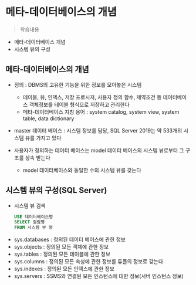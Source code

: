 # 메타-데이터베이스의 개념
> 학습내용
- 메타-데이터베이스 개념
- 시스템 뷰의 구성

## 메타-데이터베이스의 개념
- 정의 : DBMS의 고유한 기능을 위한 정보를 모아놓은 시스템
    - 테이블, 뷰, 인덱스, 저장 프로시저, 사용자 정의 함수, 제약조건 등 데이터베이스 객체정보를 테이블 형식으로 저장하고 관리한다
    - 메타-데이터베이스 지칭 용어 : system catalog, system view, system table, data dictionary

- master 데이터 베이스 : 시스템 정보를 담당, SQL Server 2019는 약 533개의 시스템 뷰를 가지고 있다

- 사용자가 정의하는 데이터 베이스는 model 데이터 베이스의 시스템 뷰로부터 그 구조를 상속 받는다
    - model 데이터베이스와 동일한 수의 시스템 뷰를 갖는다

## 시스템 뷰의 구성(SQL Server)
- 시스템 뷰 검색
    ```sql
    USE 데이터베이스명
    SELECT 컬럼명 
    FROM 시스템 뷰 명
    ```
- sys.databases : 정의된 데이터 베이스에 관한 정보
- sys.objects : 정의된 모든 객체에 관한 정보
- sys.tables : 정의된 모든 테이블에 관한 정보
- sys.columns : 정의된 모든 속성에 관한 정보를 튜플의 정보로 갖는다
- sys.indexes : 정의된 모든 인덱스에 관한 정보
- sys.servers : SSMS와 연결된 모든 인스턴스에 대한 정보(서버 인스턴스 정보)
